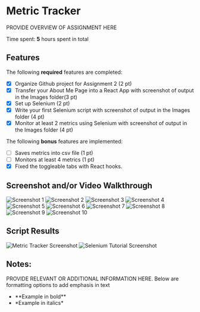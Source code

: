 # Metric Tracker

PROVIDE OVERVIEW OF ASSIGNMENT HERE

Time spent: **5** hours spent in total

## Features

The following **required** features are completed:

- [x] Organize Github project for Assignment 2 (2 pt)
- [x] Transfer your About Me Page into a React App with screenshot of output in the Images folder(3 pt)
- [x] Set up Selenium (2 pt)
- [x] Write your first Selenium script with screenshot of output in the Images folder (4 pt)
- [x] Monitor at least 2 metrics using Selenium with screenshot of output in the Images folder (4 pt)

The following **bonus** features are implemented:

- [ ] Saves metrics into csv file (1 pt)
- [ ] Monitors at least 4 metrics (1 pt)
- [x] Fixed the toggleable tabs with React hooks.

## Screenshot and/or Video Walkthrough

<img src="my-app\src\Images\project2_screen1.png" title='Walkthrough' width='' alt='Screenshot 1' />
<img src="my-app\src\Images\project2_screen2.png" width='' alt='Screenshot 2' />
<img src="my-app\src\Images\project2_screen3.png" width='' alt='Screenshot 3' />
<img src="my-app\src\Images\project2_screen4.png" width='' alt='Screenshot 4' />
<img src="my-app\src\Images\project2_screen5.png" width='' alt='Screenshot 5' />
<img src="my-app\src\Images\project2_screen6.png" width='' alt='Screenshot 6' />
<img src="my-app\src\Images\project2_screen7.png" width='' alt='Screenshot 7' />
<img src="my-app\src\Images\project2_screen8.png" width='' alt='Screenshot 8' />
<img src="my-app\src\Images\project2_screen9.png" width='' alt='Screenshot 9' />
<img src="my-app\src\Images\project2_screen10.png" width='' alt='Screenshot 10' />

## Script Results

<img src="my-app\src\Images\Metric_Tracker_Screenshot.png" width='' alt='Metric Tracker Screenshot' />
<img src="my-app\src\Images\Selenium_Tutorial_Screenshot.png" width='' alt='Selenium Tutorial Screenshot' />


## Notes:
PROVIDE RELEVANT OR ADDITIONAL INFORMATION HERE. Below are formatting options to add emphasis in text
<ul>
  <li>**Example in bold**</li>
  <li>*Example in italics*</li>
</ul>